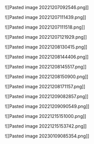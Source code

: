 ![[Pasted image 20221207092546.png]]


![[Pasted image 20221207111439.png]]


![[Pasted image 20221207111518.png]]


![[Pasted image 20221207121929.png]]


![[Pasted image 20221208130415.png]]


![[Pasted image 20221208144406.png]]


![[Pasted image 20221208145517.png]]


![[Pasted image 20221208150900.png]]

![[Pasted image 20221208171157.png]]


![[Pasted image 20221209082857.png]]


![[Pasted image 20221209090549.png]]


![[Pasted image 20221215151000.png]]


![[Pasted image 20221215153742.png]]


![[Pasted image 20230109085354.png]]